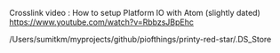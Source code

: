 Crosslink video : How to setup Platform IO with Atom (slightly dated) https://www.youtube.com/watch?v=RbbzsJBpEhc

/Users/sumitkm/myprojects/github/piofthings/printy-red-star/.DS_Store
